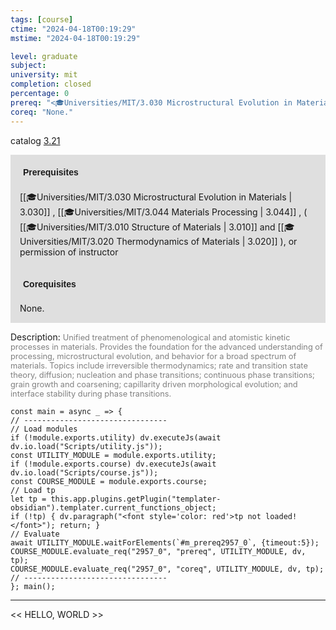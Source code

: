 ```yaml
---
tags: [course]
ctime: "2024-04-18T00:19:29"
mstime: "2024-04-18T00:19:29"

level: graduate
subject: 
university: mit
completion: closed
percentage: 0
prereq: "<🎓Universities/MIT/3.030 Microstructural Evolution in Materials> , <🎓Universities/MIT/3.044 Materials Processing> , ( <🎓Universities/MIT/3.010 Structure of Materials> and <🎓Universities/MIT/3.020 Thermodynamics of Materials> ), or permission of instructor"
coreq: "None."
---
```


catalog [3.21](http://student.mit.edu/catalog/m3a.html#3.21)

<span style="display: block; padding: 15px; background-color: rgb(100, 100, 100, 0.2);"><font id="m_prereq2957_0" style="display: block; font-family: Arial, sans-serif; font-weight: bold; padding: 5px">Prerequisites</font><br><span id="prereq2957_0">[[🎓Universities/MIT/3.030 Microstructural Evolution in Materials | 3.030]] , [[🎓Universities/MIT/3.044 Materials Processing | 3.044]] , ( [[🎓Universities/MIT/3.010 Structure of Materials | 3.010]] and [[🎓Universities/MIT/3.020 Thermodynamics of Materials | 3.020]] ), or permission of instructor</span></span>
<span style="display: block; padding: 15px; background-color: rgb(100, 100, 100, 0.2);"><font id="m_coreq2957_0" style="display: block; font-family: Arial, sans-serif; font-weight: bold; padding: 5px">Corequisites</font><br><span id="coreq2957_0">None.</span></span>

<font style="">Description:</font>
<font style="color: grey; font-size: 0.8rem;">Unified treatment of phenomenological and atomistic kinetic processes in materials. Provides the foundation for the advanced understanding of processing, microstructural evolution, and behavior for a broad spectrum of materials. Topics include irreversible thermodynamics; rate and transition state theory, diffusion; nucleation and phase transitions; continuous phase transitions; grain growth and coarsening; capillarity driven morphological evolution; and interface stability during phase transitions.</font>

```dataviewjs
const main = async _ => {
// --------------------------------
// Load modules
if (!module.exports.utility) dv.executeJs(await dv.io.load("Scripts/utility.js"));
const UTILITY_MODULE = module.exports.utility;
if (!module.exports.course) dv.executeJs(await dv.io.load("Scripts/course.js"));
const COURSE_MODULE = module.exports.course;
// Load tp
let tp = this.app.plugins.getPlugin("templater-obsidian").templater.current_functions_object;
if (!tp) { dv.paragraph("<font style='color: red'>tp not loaded!</font>"); return; }
// Evaluate
await UTILITY_MODULE.waitForElements(`#m_prereq2957_0`, {timeout:5});
COURSE_MODULE.evaluate_req("2957_0", "prereq", UTILITY_MODULE, dv, tp);
COURSE_MODULE.evaluate_req("2957_0", "coreq", UTILITY_MODULE, dv, tp);
// --------------------------------
}; main();
```

---

<< HELLO, WORLD >>
